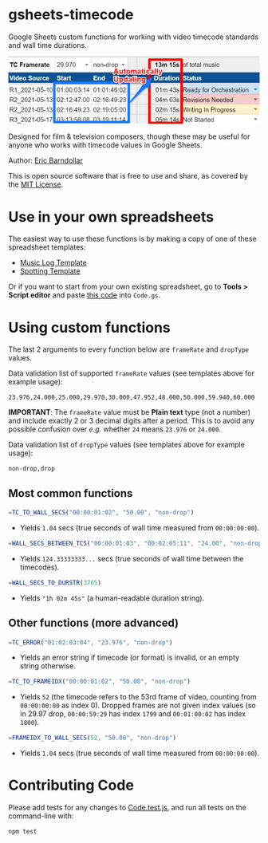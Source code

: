 # gsheets-timecode
Google Sheets custom functions for working with video timecode standards and wall time durations.

![Preview of spreadsheet using timecode functions](preview.png)

Designed for film & television composers, though these may be useful for anyone who works with
timecode values in Google Sheets.

Author: [Eric Barndollar](https://barndollarmusic.com)

This is open source software that is free to use and share, as covered by the
[MIT License](LICENSE).

# Use in your own spreadsheets
The easiest way to use these functions is by making a copy of one of these spreadsheet templates:
- [Music Log Template](https://docs.google.com/spreadsheets/d/1xPi0lxi4-4NmZmNoTXXoCNa0FGIAhwi2QCPjTABJCw4/edit?usp=sharing)
- [Spotting Template](https://docs.google.com/spreadsheets/d/1vjyIRmCunJkk0hvxYrV4dGMzmrSzqrxKTXXlTGaMYaY/edit?usp=sharing)

Or if you want to start from your own existing spreadsheet, go to **Tools > Script editor** and
paste [this code](Code.js) into `Code.gs`.

# Using custom functions
The last 2 arguments to every function below are `frameRate` and `dropType` values.

Data validation list of supported `frameRate` values (see templates above for example usage):
```
23.976,24.000,25.000,29.970,30.000,47.952,48.000,50.000,59.940,60.000
```
**IMPORTANT**: The `frameRate` value must be **Plain text** type (not a number) and include exactly
2 or 3 decimal digits after a period. This is to avoid any possible confusion over *e.g.* whether
`24` means `23.976` or `24.000`.

Data validation list of `dropType` values (see templates above for example usage):
```
non-drop,drop
```

## Most common functions
```JavaScript
=TC_TO_WALL_SECS("00:00:01:02", "50.00", "non-drop")
```
- Yields `1.04` secs (true seconds of wall time measured from `00:00:00:00`).

```JavaScript
=WALL_SECS_BETWEEN_TCS("00:00:01:03", "00:02:05:11", "24.00", "non-drop")
```
- Yields `124.33333333...` secs (true seconds of wall time between the timecodes).

```JavaScript
=WALL_SECS_TO_DURSTR(3765)
```
- Yields `"1h 02m 45s"` (a human-readable duration string).

## Other functions (more advanced)
```JavaScript
=TC_ERROR("01:02:03:04", "23.976", "non-drop")
```
- Yields an error string if timecode (or format) is invalid, or an empty string otherwise.

```JavaScript
=TC_TO_FRAMEIDX("00:00:01:02", "50.00", "non-drop")
```
- Yields `52` (the timecode refers to the 53rd frame of video, counting from `00:00:00:00` as
index 0). Dropped frames are not given index values (so in 29.97 drop, `00:00:59:29` has index
`1799` and `00:01:00:02` has index `1800`).

```JavaScript
=FRAMEIDX_TO_WALL_SECS(52, "50.00", "non-drop")
```
- Yields `1.04` secs (true seconds of wall time measured from `00:00:00:00`).

# Contributing Code
Please add tests for any changes to [Code.test.js](Code.test.js), and run all tests on the
command-line with:

```
npm test
```
